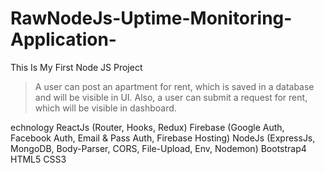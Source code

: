 # RawNodeJs-Uptime-Monitoring-Application-

This Is My First Node JS Project



>A user can post an apartment for rent, which is saved in a database and will be visible in UI.
>Also, a user can submit a request for rent, which will be visible in dashboard.



echnology
ReactJs (Router, Hooks, Redux)
Firebase (Google Auth, Facebook Auth, Email & Pass Auth, Firebase Hosting)
NodeJs (ExpressJs, MongoDB, Body-Parser, CORS, File-Upload, Env, Nodemon)
Bootstrap4
HTML5
CSS3

